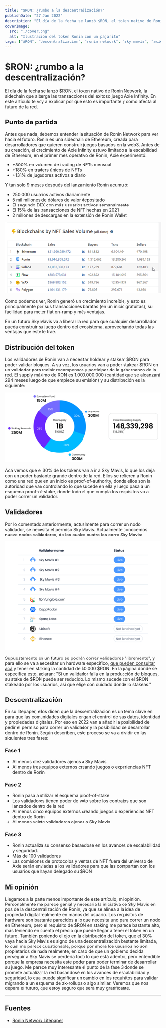 ```yaml
---
title: "$RON: ¿rumbo a la descentralización?"
publishDate: "27 Jan 2022"
description: "El día de la fecha se lanzó $RON, el token nativo de Ronin Network, la sidechain que alberga las transacciones del exitoso juego Axie Infinity..."
coverImage:
  src: "./cover.png"
  alt: "Ilustración del token Ronin con un pajarito"
tags: ["$RON", "descentralizacion", "ronin network", "sky mavis", "axie infinity"]
---
```


# $RON: ¿rumbo a la descentralización?

El día de la fecha se lanzó $RON, el token nativo de Ronin Network, la sidechain que alberga las transacciones del exitoso juego Axie Infinity. En este artículo te voy a explicar por qué esto es importante y como afecta al futuro de la red.

## Punto de partida

Antes que nada, debemos entender la situación de Ronin Network para ver hacia el futuro. Ronin es una sidechain de Ethereum, creada para desarrolladores que quieren construir juegos basados en la web3. Antes de su creación, el crecimiento de Axie Infinity estuvo limitado a la escabilidad de Ethereum, en el primer mes operativo de Ronin, Axie experimentó:

- +300% en volumen de trading de NFTs mensual
- +180% en traders únicos de NFTs
- +131% de jugadores activos a diario

Y tan solo 9 meses después del lanzamiento Ronin acumuló:

- 250.000 usuarios activos diariamiente
- 5 mil millones de dólares de valor depositado
- El segundo DEX con más usuarios activos semanalmente
- El 15% de las transacciones de NFT hechas en 2021
- 2 millones de descargas en la extensión de Ronin Wallet

![](./images/1.webp)

Como podemos ver, Ronin generó un crecimiento increíble, y esto es principalmente por sus transacciones baratas (en un inicio gratuitas), su facilidad para meter fiat on-ramp y más ventajas.

En un futuro Sky Mavis va a liberar la red para que cualquier desarrollador pueda construir su juego dentro del ecosistema, aprovechando todas las ventajas que este le trae.

## Distribución del token

Los validadores de Ronin van a necesitar holdear y stakear $RON para poder validar bloques. A su vez, los usuarios van a poder stakear $RON en un validador para recibir recompensas y participar de la gobernanza de la red. El supply máximo de RON es 1.000.000.000 (cantidad que se alcanzará 294 meses luego de que empiece su emisión) y su distribución es la siguiente:

![](./images/2.webp)

Acá vemos que el 30% de los tokens van a ir a Sky Mavis, lo que los deja con un poder bastante grande dentro de la red. Ellos se refieren a Ronin como una red que en un inicio es proof-of-authority, donde ellos son la autoridad que van controlando lo que sucede en ella y luego pasa a un esquema proof-of-stake, donde todo el que cumpla los requisitos va a poder correr un validador.

## Validadores

Por lo comentado anteriormente, actualmente para correr un nodo validador, se necesita el permiso Sky Mavis. Actualmente conocemos nueve nodos validadores, de los cuales cuatro los corre Sky Mavis:

![](./images/3.webp)

Supuestamente en un futuro se podrán correr validadores "libremente", y para ello se va a necesitar un hardware específico, [que pueden consultar acá](https://litepaper.roninchain.com/validators/running-a-ronin-node) y tener en staking la cantidad de 50.000 $RON. En la página donde se especifica esto, aclaran: "Si un validador falla en la producción de bloques, su stake de $RON puede ser reducido. Lo mismo sucede con el $RON stakeado por los usuarios, así que elige con cuidado donde lo stakeas."

## Descentralización

En su litepaper, ellos dicen que la descentralización es un tema clave en para que las comunidades digitales engan el control de sus datos, identidad y propiedades digitales. Por eso en 2022 van a añadir la posibilidad de pedir el permiso para correr un validador y la posibilidad de desarrollar dentro de Ronin. Según describen, este proceso se va a dividir en las siguientes tres fases:

### Fase 1

- Al menos diez validadores ajenos a Sky Mavis
- Al menos tres equipos externos creando juegos o experiencias NFT dentro de Ronin

### Fase 2

- Ronin pasa a utilizar el esquema proof-of-stake
- Los validadores tienen poder de voto sobre los contratos que son lanzados dentro de la red
- Al menos cinco equipos externos creando juegos o experiencias NFT dentro de Ronin
- Al menos veinte validadores ajenos a Sky Mavis

### Fase 3

- Ronin actualiza su consenso basandose en los avances de escalabilidad y seguridad.
- Más de 100 validadores
- Las comisiones de protocolos y ventas de NFT fuera del universo de Axie serán enviadas a los validadores para que las compartan con los usuarios que hayan delegado su $RON

## Mi opinión

Llegamos a la parte menos importante de este artículo, mi opinión. Personalmente me parece genial y necesaria la iniciativa de Sky Mavis en pos de la descentralización de Ronin, ya que se alinea a la idea de propiedad digital realmente en manos del usuario. Los requisitos de hardware son bastante parecidos a lo que necesita uno para correr un nodo en Ethereum, pero el requisito de $RON en staking me parece bastante alto, más teniendo en cuenta el precio que puede llegar a tener el token en un futuro. También poniendo el ojo en la distribución del token, que el 30% vaya hacia Sky Mavis es signo de una descentralización bastante limitada, lo cual me parece cuestionable, porque por ahora los usuarios no son propietarios de nada realmente, en caso de que un gobierno decida perseguir a Sky Mavis se perdería todo lo que está adentro, pero entendible porque la empresa necesita este poder para poder terminar de desarrollar su juego. Me parece muy interesante el punto de la fase 3 donde se promete actualizar la red basandosé en los avances de escalabilidad y seguridad, lo cual puede significar un cambio en los requisitos para validar migrando a un esquema de zk-rollups o algo similar. Veremos que nos depara el futuro, que estoy seguro que será muy gratificante.

---

## Fuentes

- [Ronin Network Litepaper](https://litepaper.roninchain.com/)
